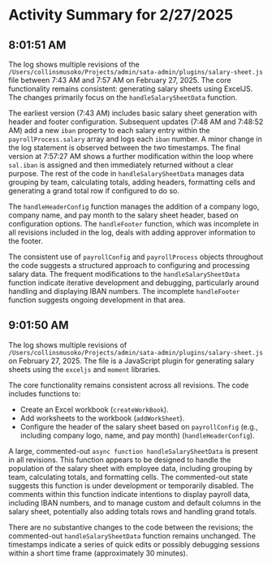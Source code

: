# Activity Summary for 2/27/2025

## 8:01:51 AM
The log shows multiple revisions of the `/Users/collinsmusoko/Projects/admin/sata-admin/plugins/salary-sheet.js` file between 7:43 AM and 7:57 AM on February 27, 2025.  The core functionality remains consistent: generating salary sheets using ExcelJS.  The changes primarily focus on the `handleSalarySheetData` function.


The earliest version (7:43 AM)  includes basic salary sheet generation with header and footer configuration.  Subsequent updates (7:48 AM and 7:48:52 AM) add a new `iban` property to each salary entry within the `payrollProcess.salary` array and logs each `iban` number.  A minor change in the log statement is observed between the two timestamps. The final version at 7:57:27 AM shows a further modification within the loop where `sal.iban` is assigned and then immediately returned without a clear purpose.  The rest of the code in `handleSalarySheetData` manages data grouping by team, calculating totals, adding headers, formatting cells and generating a grand total row if configured to do so.

The `handleHeaderConfig` function manages the addition of a company logo, company name, and pay month to the salary sheet header, based on configuration options. The `handleFooter` function, which was incomplete in all revisions included in the log, deals with adding approver information to the footer.

The consistent use of `payrollConfig` and `payrollProcess` objects throughout the code suggests a structured approach to configuring and processing salary data.  The frequent modifications to the `handleSalarySheetData` function indicate iterative development and debugging, particularly around handling and displaying IBAN numbers.  The incomplete `handleFooter` function suggests ongoing development in that area.


## 9:01:50 AM
The log shows multiple revisions of `/Users/collinsmusoko/Projects/admin/sata-admin/plugins/salary-sheet.js` on February 27, 2025.  The file is a JavaScript plugin for generating salary sheets using the `exceljs` and `moment` libraries.

The core functionality remains consistent across all revisions.  The code includes functions to:

*   Create an Excel workbook (`createWorkBook`).
*   Add worksheets to the workbook (`addWorkSheet`).
*   Configure the header of the salary sheet based on `payrollConfig` (e.g., including company logo, name, and pay month) (`handleHeaderConfig`).

A large, commented-out `async function handleSalarySheetData` is present in all revisions.  This function appears to be designed to handle the population of the salary sheet with employee data, including grouping by team, calculating totals, and formatting cells.  The commented-out state suggests this function is under development or temporarily disabled.  The comments within this function indicate intentions to display payroll data, including IBAN numbers, and to manage custom and default columns in the salary sheet,  potentially also adding totals rows and handling grand totals.

There are no substantive changes to the code between the revisions; the commented-out `handleSalarySheetData` function remains unchanged.  The timestamps indicate a series of quick edits or possibly debugging sessions within a short time frame (approximately 30 minutes).
